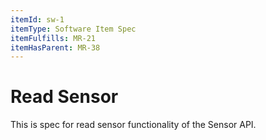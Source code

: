 ```yaml
---
itemId: sw-1
itemType: Software Item Spec
itemFulfills: MR-21
itemHasParent: MR-38 
---
```


# Read Sensor

This is spec for read sensor functionality of the Sensor API.
